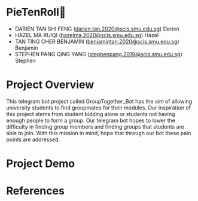 # PieTenRoll🥧
* DARIEN TAN SHI FENG (darien.tan.2020@scis.smu.edu.sg)
  Darien
* HAZEL MA RUIQI (hazelma.2020@scis.smu.edu.sg) 
  Hazel
* TAN TING CHER BENJAMIN (benjamintan.2020@scis.smu.edu.sg)
  Benjamin
* STEPHEN PANG QING YANG (stephenpang.2019@scis.smu.edu.sg)
Stephen
# Project Overview
This telegram bot project called GroupTogether_Bot has the aim of allowing university students to find groupmates for their modules. Our inspiration of this project stems from student bidding alone or students not having enough people to form a group. Our telegram bot hopes to lower the difficulty in finding group members and finding groups that students are able to join. With this mission in mind, hope that through our bot these pain points are addressed.
# Project Demo
# References